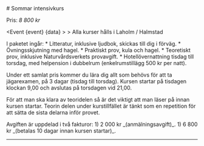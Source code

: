 <script src="../context/script.js"></script>

<div class="body">
# Sommar intensivkurs
						
Pris: _8 800 kr_

<Event {event} {data} > 
	> Alla kurser hålls i Laholm / Halmstad
</Event>

<div class="list">
	I paketet ingår:
	* Litteratur, inklusive ljudbok, skickas till dig i förväg.
	* Övningsskjutning med hagel.
	* Praktiskt prov, kula och hagel.
	* Teoretiskt prov, inklusive Naturvårdsverkets provavgift.
	* Hotellövernattning tisdag till torsdag, med helpension i dubbelrum (enkelrumstillägg 500 kr per natt).
</div>

Under ett samlat pris kommer du lära dig allt som behövs för att ta jägarexamen, på 3 dagar (tisdag till torsdag). Kursen startar på tisdagen klockan 9,00 och avslutas på torsdagen vid 21,00.

För att man ska klara av teoridelen så är det viktigt att man läser på innan kursen startar. Teorin delen under kurstillfället är tänkt som en repetition för att sätta de sista delarna inför provet.

<div class="list">
	Avgiften är uppdelad i två fakturor:
	1) 2 000 kr _(anmälningsavgift)_.
	1) 6 800 kr _(betalas 10 dagar innan kursen startar)_.
</div>

> <Info />

<Intresse />

---

</div>

<style src="../context/context.sass"></style>
